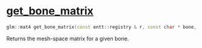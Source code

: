 # [get_bone_matrix](get_bone_matrix.hpp)

```cpp
glm::mat4 get_bone_matrix(const entt::registry & r, const char * bone, const data::skeleton & skeleton, const data::model_skeleton & model);
```

Returns the mesh-space matrix for a given bone.